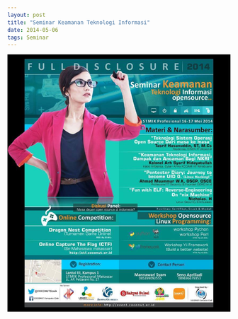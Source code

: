 ```yaml
---
layout: post
title: "Seminar Keamanan Teknologi Informasi"
date: 2014-05-06
tags: Seminar
---
```

![](/gambar/seminar-keamanan-teknologi-informasi-makassar-mei2014.jpg)

